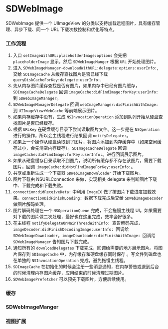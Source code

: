 # SDWebImage

SDWebImage 提供一个 UIImageView 的分类以支持加载远程图片，具有缓存管理、异步下载、同一个 URL 下载次数控制和优化等特点。

### 工作流程

1. 入口 `setImageWithURL:placeholderImage:options` 会先把 `placeholderImage` 显示，然后 `SDWebImageManger` 根据 `URL` 开始处理图片。
2. 进入 `SDWebImageManager-downloadWithURL:delegate:options:userInfo:`, 交给 `SDImageCache` 从缓存查找图片是否已经下载 `queryDiskCacheForKey:delegate:userInfo:`.
3. 先从内存图片缓存查找是否有图片，如果内存中已经有图片缓存，`SDImageCacheDelegate` 回调 `imageCache:didFindImage:forKey:userInfo: `到 `SDWebImageManager`。
4. `SDWebImageManagerDelegate` 回调 `webImageManager:didFinishWithImage: `到 `UIImageView+WebCache` 等前端展示图片。
5. 如果内存缓存中没有，生成 `NSInvocationOperation` 添加到队列开始从硬盘查找图片是否已经缓存。
6. 根据 `URLKey` 在硬盘缓存目录下尝试读取图片文件。这一步是在 `NSOperation` 进行的操作，所以会主线程进行结果回调 `notifyDelegate:`。
7. 如果上一个操作从硬盘读取到了图片，将图片添加到内存缓存中（如果空闲缓存过小，会先清空内存缓存）。`SDImageCacheDelegate` 回调 `imageCache:didFindImage:forKey:userInfo:`。进行回调展示图片。
8. 如果从硬盘缓存目录读取不到图片，说明所有缓存都不存在该图片，需要下载图片，回调` imageCache:didNotFindImageForKey:userInfo:`。
9. 共享或重新生成一个下载器 `SDWebImageDownloader` 开始下载图片。
10. 图片下载由 NSURLConnection 来做，实现相关 delegate 来判断图片下载中、下载完成和下载失败。
11. `connection:didReceiveData:` 中利用 `ImageIO` 做了按图片下载进度加载效果。`connectionDidFinishLoading: `数据下载完成后交给 `SDWebImageDecoder` 做图片解码处理。
12. 图片解码处理在一个 `NSOperationQueue` 完成，不会拖慢主线程 UI。如果需要对下载的图片做二次处理，最好也在这里完成，效率会好很多。
13. 在主线程 `notifyDelegateOnMainThreadWithInfo: `宣告解码完成，`imageDecoder:didFinishDecodingImage:userInfo: `回调给 `SDWebImageDownloader`。`imageDownloader:didFinishWithImage: `回调给 `SDWebImageManager` 告知图片下载完成。
14. 通知所有的 `downloadDelegates` 下载完成，回调给需要的地方展示图片。将图片保存到 `SDImageCache` 中，内存缓存和硬盘缓存同时保存 。写文件到磁盘也在单独的 `NSInvocationOperation` 完成，避免拖慢主线程。
15. `SDImageCache` 在初始化的时候会注册一些消息通知，在内存警告或退到后台的时候清理内存图片缓存，应用结束的时候清理过期图片。
16. `SDWebImagePrefetcher` 可以预先下载图片，方便后续使用。

### 缓存

### SDWebImageManger

### 视图扩展



